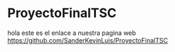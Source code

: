 # ProyectoFinalTSC
hola este es el enlace a nuestra pagina web https://github.com/SanderKevinLuis/ProyectoFinalTSC